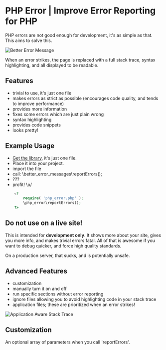 PHP Error | Improve Error Reporting for PHP
===========================================

PHP errors are not good enough for development, it's as simple as that. This aims to solve this.

![Better Error Message](http://i.imgur.com/WdvX9.png)

When an error strikes, the page is replaced with a full stack trace, syntax highlighting, and all displayed to be readable.

Features
--------
 * trivial to use, it's just one file
 * makes errors as strict as possible (encourages code quality, and tends to improve performance)
 * provides more information
 * fixes some errors which are just plain wrong
 * syntax highlighting
 * provides code snippets
 * looks pretty!

Example Usage
-------------

 * [Get the library](https://github.com/JosephLenton/PHP-Error/blob/master/src/php_error.php), it's just one file.
 * Place it into your project.
 * import the file
 * call: \better_error_messages\reportErrors();
 * ???
 * profit! \o/

```php
	<?
		require( 'php_error.php' );
		\php_error\reportErrors();
	?>
```

Do not use on a live site!
--------------------------

This is intended for __development only__. It shows more about your site, gives you more info, and makes trivial errors fatal.
All of that is awesome if you want to debug quicker, and force high quality standards.

On a production server, that sucks, and is potentially unsafe.

Advanced Features
-----------------

 * customization
 * manually turn it on and off
 * run specific sections without error reporting
 * ignore files allowing you to avoid highlighting code in your stack trace
 * application files; these are prioritized when an error strikes!
 
![Application Aware Stack Trace](http://i.imgur.com/tQxc0.png)

Customization
-------------

An optional array of parameters when you call 'reportErrors'.